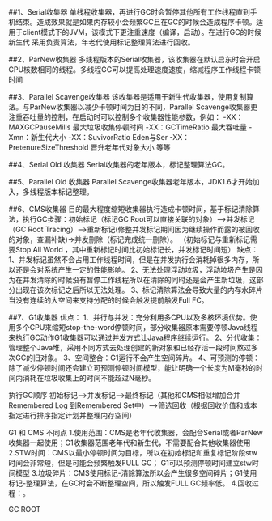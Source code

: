 
##1、Serial收集器
     单线程收集器，再进行GC时会暂停其他所有工作线程直到手机结束。造成效果就是如果内存较小会频繁GC且在GC的时候会造成程序卡顿。适用于client模式下的JVM，该模式下更注重速度（编译，启动）。在进行GC的时候新生代
采用负责算法，年老代使用标记整理算法进行回收。

##2、ParNew收集器
     多线程版本的Serial收集器，该收集器在默认启东时会开启CPU核数相同的线程。多线程GC可以提高处理速度速度，缩减程序工作线程卡顿时间

##3、Parallel Scavenge收集器
     该收集器是适用于新生代收集器，使用复制算法。与ParNew收集器以减少卡顿时间为目的不同，Parallel Scavenge收集器更注重吞吐量的控制，在启动时可以控制多个收集器性能参数，例如：
     -XX：MAXGCPauseMills 最大垃圾收集停顿时间
     -XX：GCTimeRatio 最大吞吐量
     -Xmn：新生代大小
     -XX：SuvivorRatio Eden与Ser
     -XX：PretenureSizeThreshold 晋升老年代对象大小
     等等

##4、Serial Old 收集器
   Serial收集器的老年版本，标记整理算法GC。

##5、Parallel Old 收集器
   Parallel Scavenge收集器老年版本，JDK1.6才开始加入，多线程版本标记整理。

##6、CMS收集器
   目的最大程度缩短收集器执行造成卡顿时间，基于标记清除算法，执行GC步骤：初始标记（标记GC Root可以直接关联的对象）-->并发标记（GC Root Tracing）-->重新标记(修整并发标记期间因为继续操作而露的被回收的对象，查漏补缺)->并发删除（标记完成统一删除）。
   （初始标记与重新标记需要Stop All World ，其中重新标记时间比初始标记长，并发标记时间短）
   缺点：
   1、并发标记虽然不会占用工作线程时间，但是在并发执行会消耗掉很多内存，所以还是会对系统产生一定的性能影响。
   2、无法处理浮动垃圾，浮动垃圾产生是因为在并发清除的时候没有暂停工作线程所以在清除的同时还是会产生新垃圾，这部分出现在该次标记之后所以无法处理。
   3、标记清除算法会导致大量的内存水碎片当没有连续的大空间来支持分配的时候会触发提前触发Full FC。

##7、G1收集器
  优点：
  1、并行与并发：充分利用多CPU以及多核环境优势。使用多个CPU来缩短stop-the-word停顿时间，部分收集器原本需要停顿Java线程来执行GC动作G1收集器可以通过并发方式让Java程序继续运行。
  2、分代收集：管理整个Java堆，采用不同方式去处理创建的新对象和已经存活一段时间熬过多次GC的旧对象。
  3、空间整合：G1运行不会产生空间碎片。
  4、可预测的停顿：除了减少停顿时间还会建立可预测停顿时间模型，能让明确一个长度为M毫秒的时间内消耗在垃圾收集上的时间不能超过N毫秒。

执行GC顺序 初始标记-->并发标记-->最终标记（其他和CMS相似增加合并Remembered Log 到Remembered Set中）-->筛选回收（根据回收价值和成本指定进行排序指定计划并整理内存空间）


G1 和 CMS 不同点
1.使用范围：CMS是老年代收集器，会配合Serial或者ParNew收集器一起使用；G1收集器范围老年代和新生代，不需要配合其他收集器使用
2.STW时间：CMS以最小停顿时间为目标，所以在初始标记和重复标记阶段stw时间会非常短，但是可能会频繁触发FULL GC； G1可以预测停顿时间建立stw时间模型
3.垃圾碎片：CMS使用标记-清除算法所以会产生很多空间碎片；G1使用标记-整理算法，在GC时会不断整理空间，所以触发FULL GC频率低。
4.回收过程：。


    





















   GC ROOT

